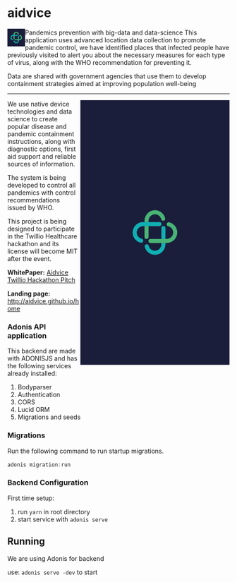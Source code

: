 # aidvice
<img align="left" src="https://raw.githubusercontent.com/aidvice/app/master/assets/logo.png" data-canonical-src="https://raw.githubusercontent.com/aidvice/app/master/assets/logo.png" width="40" height="40"/>

Pandemics prevention with big-data and data-science
This application uses advanced location data collection to promote pandemic control, we have identified places that infected people have previously visited to alert you about the necessary measures for each type of virus, along with the WHO recommendation for preventing it.

Data are shared with government agencies that use them to develop containment strategies aimed at improving population well-being

----

<img align="right" src="https://github.com/aidvice/app/blob/master/assets/screen.png?raw=true" data-canonical-src="https://github.com/aidvice/app/blob/master/assets/screen.png?raw=true"/>

We use native device technologies and data science to create popular disease and pandemic containment instructions, along with diagnostic options, first aid support and reliable sources of information.

The system is being developed to control all pandemics with control recommendations issued by WHO.

This project is being designed to participate in the Twillio Healthcare hackathon and its license will become MIT after the event.

**WhitePaper:** [Aidvice Twillio Hackathon Pitch](#)

**Landing page:** http://aidvice.github.io/home

### Adonis API application

This backend are made with ADONISJS and has the following services already installed:

1. Bodyparser
2. Authentication
3. CORS
4. Lucid ORM
5. Migrations and seeds

### Migrations

Run the following command to run startup migrations.

```js
adonis migration:run
```

### Backend Configuration 


First time setup:

1. run `yarn` in root directory
2. start service with `adonis serve`

## Running

We are using Adonis for backend

use:
```adonis serve -dev``` to start 




